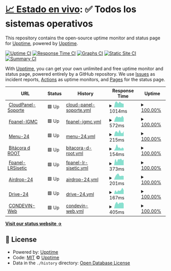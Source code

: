 # [📈 Estado en vivo](https://demo.upptime.js.org): <!--live status--> **✅ Todos los sistemas operativos**

This repository contains the open-source uptime monitor and status page for [Upptime](https://upptime.js.org), powered by [Upptime](https://github.com/upptime/upptime).

[![Uptime CI](https://github.com/terorero/radar/workflows/Uptime%20CI/badge.svg)](https://github.com/terorero/radar/actions?query=workflow%3A%22Uptime+CI%22)
[![Response Time CI](https://github.com/terorero/radar/workflows/Response%20Time%20CI/badge.svg)](https://github.com/terorero/radar/actions?query=workflow%3A%22Response+Time+CI%22)
[![Graphs CI](https://github.com/terorero/radar/workflows/Graphs%20CI/badge.svg)](https://github.com/terorero/radar/actions?query=workflow%3A%22Graphs+CI%22)
[![Static Site CI](https://github.com/terorero/radar/workflows/Static%20Site%20CI/badge.svg)](https://github.com/terorero/radar/actions?query=workflow%3A%22Static+Site+CI%22)
[![Summary CI](https://github.com/terorero/radar/workflows/Summary%20CI/badge.svg)](https://github.com/terorero/radar/actions?query=workflow%3A%22Summary+CI%22)

With [Upptime](https://upptime.js.org), you can get your own unlimited and free uptime monitor and status page, powered entirely by a GitHub repository. We use [Issues](https://github.com/upptime/upptime/issues) as incident reports, [Actions](https://github.com/terorero/radar/actions) as uptime monitors, and [Pages](https://demo.upptime.js.org) for the status page.

<!--start: status pages-->
<!-- This summary is generated by Upptime (https://github.com/upptime/upptime) -->
<!-- Do not edit this manually, your changes will be overwritten -->
<!-- prettier-ignore -->
| URL | Status | History | Response Time | Uptime |
| --- | ------ | ------- | ------------- | ------ |
| <img alt="" src="https://icons.duckduckgo.com/ip3/cpanel.soporte.eu.org.ico" height="13"> [CloudPanel-Soporte](https://cpanel.soporte.eu.org) | 🟩 Up | [cloud-panel-soporte.yml](https://github.com/cloud-bitacora/radar/commits/HEAD/history/cloud-panel-soporte.yml) | <details><summary><img alt="Response time graph" src="./graphs/cloud-panel-soporte/response-time-week.png" height="20"> 1014ms</summary><br><a href="https://radar.root24.eu.org/history/cloud-panel-soporte"><img alt="Response time 1134" src="https://img.shields.io/endpoint?url=https%3A%2F%2Fraw.githubusercontent.com%2Fcloud-bitacora%2Fradar%2FHEAD%2Fapi%2Fcloud-panel-soporte%2Fresponse-time.json"></a><br><a href="https://radar.root24.eu.org/history/cloud-panel-soporte"><img alt="24-hour response time 1259" src="https://img.shields.io/endpoint?url=https%3A%2F%2Fraw.githubusercontent.com%2Fcloud-bitacora%2Fradar%2FHEAD%2Fapi%2Fcloud-panel-soporte%2Fresponse-time-day.json"></a><br><a href="https://radar.root24.eu.org/history/cloud-panel-soporte"><img alt="7-day response time 1014" src="https://img.shields.io/endpoint?url=https%3A%2F%2Fraw.githubusercontent.com%2Fcloud-bitacora%2Fradar%2FHEAD%2Fapi%2Fcloud-panel-soporte%2Fresponse-time-week.json"></a><br><a href="https://radar.root24.eu.org/history/cloud-panel-soporte"><img alt="30-day response time 989" src="https://img.shields.io/endpoint?url=https%3A%2F%2Fraw.githubusercontent.com%2Fcloud-bitacora%2Fradar%2FHEAD%2Fapi%2Fcloud-panel-soporte%2Fresponse-time-month.json"></a><br><a href="https://radar.root24.eu.org/history/cloud-panel-soporte"><img alt="1-year response time 1134" src="https://img.shields.io/endpoint?url=https%3A%2F%2Fraw.githubusercontent.com%2Fcloud-bitacora%2Fradar%2FHEAD%2Fapi%2Fcloud-panel-soporte%2Fresponse-time-year.json"></a></details> | <details><summary><a href="https://radar.root24.eu.org/history/cloud-panel-soporte">100.00%</a></summary><a href="https://radar.root24.eu.org/history/cloud-panel-soporte"><img alt="All-time uptime 100.00%" src="https://img.shields.io/endpoint?url=https%3A%2F%2Fraw.githubusercontent.com%2Fcloud-bitacora%2Fradar%2FHEAD%2Fapi%2Fcloud-panel-soporte%2Fuptime.json"></a><br><a href="https://radar.root24.eu.org/history/cloud-panel-soporte"><img alt="24-hour uptime 100.00%" src="https://img.shields.io/endpoint?url=https%3A%2F%2Fraw.githubusercontent.com%2Fcloud-bitacora%2Fradar%2FHEAD%2Fapi%2Fcloud-panel-soporte%2Fuptime-day.json"></a><br><a href="https://radar.root24.eu.org/history/cloud-panel-soporte"><img alt="7-day uptime 100.00%" src="https://img.shields.io/endpoint?url=https%3A%2F%2Fraw.githubusercontent.com%2Fcloud-bitacora%2Fradar%2FHEAD%2Fapi%2Fcloud-panel-soporte%2Fuptime-week.json"></a><br><a href="https://radar.root24.eu.org/history/cloud-panel-soporte"><img alt="30-day uptime 100.00%" src="https://img.shields.io/endpoint?url=https%3A%2F%2Fraw.githubusercontent.com%2Fcloud-bitacora%2Fradar%2FHEAD%2Fapi%2Fcloud-panel-soporte%2Fuptime-month.json"></a><br><a href="https://radar.root24.eu.org/history/cloud-panel-soporte"><img alt="1-year uptime 100.00%" src="https://img.shields.io/endpoint?url=https%3A%2F%2Fraw.githubusercontent.com%2Fcloud-bitacora%2Fradar%2FHEAD%2Fapi%2Fcloud-panel-soporte%2Fuptime-year.json"></a></details>
| <img alt="" src="https://icons.duckduckgo.com/ip3/larazon.igmc.news.ico" height="13"> [Fpanel-IGMC](https://larazon.igmc.news) | 🟩 Up | [fpanel-igmc.yml](https://github.com/cloud-bitacora/radar/commits/HEAD/history/fpanel-igmc.yml) | <details><summary><img alt="Response time graph" src="./graphs/fpanel-igmc/response-time-week.png" height="20"> 572ms</summary><br><a href="https://radar.root24.eu.org/history/fpanel-igmc"><img alt="Response time 612" src="https://img.shields.io/endpoint?url=https%3A%2F%2Fraw.githubusercontent.com%2Fcloud-bitacora%2Fradar%2FHEAD%2Fapi%2Ffpanel-igmc%2Fresponse-time.json"></a><br><a href="https://radar.root24.eu.org/history/fpanel-igmc"><img alt="24-hour response time 522" src="https://img.shields.io/endpoint?url=https%3A%2F%2Fraw.githubusercontent.com%2Fcloud-bitacora%2Fradar%2FHEAD%2Fapi%2Ffpanel-igmc%2Fresponse-time-day.json"></a><br><a href="https://radar.root24.eu.org/history/fpanel-igmc"><img alt="7-day response time 572" src="https://img.shields.io/endpoint?url=https%3A%2F%2Fraw.githubusercontent.com%2Fcloud-bitacora%2Fradar%2FHEAD%2Fapi%2Ffpanel-igmc%2Fresponse-time-week.json"></a><br><a href="https://radar.root24.eu.org/history/fpanel-igmc"><img alt="30-day response time 670" src="https://img.shields.io/endpoint?url=https%3A%2F%2Fraw.githubusercontent.com%2Fcloud-bitacora%2Fradar%2FHEAD%2Fapi%2Ffpanel-igmc%2Fresponse-time-month.json"></a><br><a href="https://radar.root24.eu.org/history/fpanel-igmc"><img alt="1-year response time 612" src="https://img.shields.io/endpoint?url=https%3A%2F%2Fraw.githubusercontent.com%2Fcloud-bitacora%2Fradar%2FHEAD%2Fapi%2Ffpanel-igmc%2Fresponse-time-year.json"></a></details> | <details><summary><a href="https://radar.root24.eu.org/history/fpanel-igmc">100.00%</a></summary><a href="https://radar.root24.eu.org/history/fpanel-igmc"><img alt="All-time uptime 99.98%" src="https://img.shields.io/endpoint?url=https%3A%2F%2Fraw.githubusercontent.com%2Fcloud-bitacora%2Fradar%2FHEAD%2Fapi%2Ffpanel-igmc%2Fuptime.json"></a><br><a href="https://radar.root24.eu.org/history/fpanel-igmc"><img alt="24-hour uptime 100.00%" src="https://img.shields.io/endpoint?url=https%3A%2F%2Fraw.githubusercontent.com%2Fcloud-bitacora%2Fradar%2FHEAD%2Fapi%2Ffpanel-igmc%2Fuptime-day.json"></a><br><a href="https://radar.root24.eu.org/history/fpanel-igmc"><img alt="7-day uptime 100.00%" src="https://img.shields.io/endpoint?url=https%3A%2F%2Fraw.githubusercontent.com%2Fcloud-bitacora%2Fradar%2FHEAD%2Fapi%2Ffpanel-igmc%2Fuptime-week.json"></a><br><a href="https://radar.root24.eu.org/history/fpanel-igmc"><img alt="30-day uptime 100.00%" src="https://img.shields.io/endpoint?url=https%3A%2F%2Fraw.githubusercontent.com%2Fcloud-bitacora%2Fradar%2FHEAD%2Fapi%2Ffpanel-igmc%2Fuptime-month.json"></a><br><a href="https://radar.root24.eu.org/history/fpanel-igmc"><img alt="1-year uptime 99.98%" src="https://img.shields.io/endpoint?url=https%3A%2F%2Fraw.githubusercontent.com%2Fcloud-bitacora%2Fradar%2FHEAD%2Fapi%2Ffpanel-igmc%2Fuptime-year.json"></a></details>
| <img alt="" src="https://icons.duckduckgo.com/ip3/menu.root24.eu.org.ico" height="13"> [Menu-24](https://menu.root24.eu.org) | 🟩 Up | [menu-24.yml](https://github.com/cloud-bitacora/radar/commits/HEAD/history/menu-24.yml) | <details><summary><img alt="Response time graph" src="./graphs/menu-24/response-time-week.png" height="20"> 215ms</summary><br><a href="https://radar.root24.eu.org/history/menu-24"><img alt="Response time 485" src="https://img.shields.io/endpoint?url=https%3A%2F%2Fraw.githubusercontent.com%2Fcloud-bitacora%2Fradar%2FHEAD%2Fapi%2Fmenu-24%2Fresponse-time.json"></a><br><a href="https://radar.root24.eu.org/history/menu-24"><img alt="24-hour response time 152" src="https://img.shields.io/endpoint?url=https%3A%2F%2Fraw.githubusercontent.com%2Fcloud-bitacora%2Fradar%2FHEAD%2Fapi%2Fmenu-24%2Fresponse-time-day.json"></a><br><a href="https://radar.root24.eu.org/history/menu-24"><img alt="7-day response time 215" src="https://img.shields.io/endpoint?url=https%3A%2F%2Fraw.githubusercontent.com%2Fcloud-bitacora%2Fradar%2FHEAD%2Fapi%2Fmenu-24%2Fresponse-time-week.json"></a><br><a href="https://radar.root24.eu.org/history/menu-24"><img alt="30-day response time 407" src="https://img.shields.io/endpoint?url=https%3A%2F%2Fraw.githubusercontent.com%2Fcloud-bitacora%2Fradar%2FHEAD%2Fapi%2Fmenu-24%2Fresponse-time-month.json"></a><br><a href="https://radar.root24.eu.org/history/menu-24"><img alt="1-year response time 485" src="https://img.shields.io/endpoint?url=https%3A%2F%2Fraw.githubusercontent.com%2Fcloud-bitacora%2Fradar%2FHEAD%2Fapi%2Fmenu-24%2Fresponse-time-year.json"></a></details> | <details><summary><a href="https://radar.root24.eu.org/history/menu-24">100.00%</a></summary><a href="https://radar.root24.eu.org/history/menu-24"><img alt="All-time uptime 99.94%" src="https://img.shields.io/endpoint?url=https%3A%2F%2Fraw.githubusercontent.com%2Fcloud-bitacora%2Fradar%2FHEAD%2Fapi%2Fmenu-24%2Fuptime.json"></a><br><a href="https://radar.root24.eu.org/history/menu-24"><img alt="24-hour uptime 100.00%" src="https://img.shields.io/endpoint?url=https%3A%2F%2Fraw.githubusercontent.com%2Fcloud-bitacora%2Fradar%2FHEAD%2Fapi%2Fmenu-24%2Fuptime-day.json"></a><br><a href="https://radar.root24.eu.org/history/menu-24"><img alt="7-day uptime 100.00%" src="https://img.shields.io/endpoint?url=https%3A%2F%2Fraw.githubusercontent.com%2Fcloud-bitacora%2Fradar%2FHEAD%2Fapi%2Fmenu-24%2Fuptime-week.json"></a><br><a href="https://radar.root24.eu.org/history/menu-24"><img alt="30-day uptime 100.00%" src="https://img.shields.io/endpoint?url=https%3A%2F%2Fraw.githubusercontent.com%2Fcloud-bitacora%2Fradar%2FHEAD%2Fapi%2Fmenu-24%2Fuptime-month.json"></a><br><a href="https://radar.root24.eu.org/history/menu-24"><img alt="1-year uptime 99.94%" src="https://img.shields.io/endpoint?url=https%3A%2F%2Fraw.githubusercontent.com%2Fcloud-bitacora%2Fradar%2FHEAD%2Fapi%2Fmenu-24%2Fuptime-year.json"></a></details>
| <img alt="" src="https://icons.duckduckgo.com/ip3/www.bitacoraroot.com.ico" height="13"> [Bitácora d ROOT](https://www.bitacoraroot.com) | 🟩 Up | [bitacora-d-root.yml](https://github.com/cloud-bitacora/radar/commits/HEAD/history/bitacora-d-root.yml) | <details><summary><img alt="Response time graph" src="./graphs/bitacora-d-root/response-time-week.png" height="20"> 154ms</summary><br><a href="https://radar.root24.eu.org/history/bitacora-d-root"><img alt="Response time 161" src="https://img.shields.io/endpoint?url=https%3A%2F%2Fraw.githubusercontent.com%2Fcloud-bitacora%2Fradar%2FHEAD%2Fapi%2Fbitacora-d-root%2Fresponse-time.json"></a><br><a href="https://radar.root24.eu.org/history/bitacora-d-root"><img alt="24-hour response time 86" src="https://img.shields.io/endpoint?url=https%3A%2F%2Fraw.githubusercontent.com%2Fcloud-bitacora%2Fradar%2FHEAD%2Fapi%2Fbitacora-d-root%2Fresponse-time-day.json"></a><br><a href="https://radar.root24.eu.org/history/bitacora-d-root"><img alt="7-day response time 154" src="https://img.shields.io/endpoint?url=https%3A%2F%2Fraw.githubusercontent.com%2Fcloud-bitacora%2Fradar%2FHEAD%2Fapi%2Fbitacora-d-root%2Fresponse-time-week.json"></a><br><a href="https://radar.root24.eu.org/history/bitacora-d-root"><img alt="30-day response time 160" src="https://img.shields.io/endpoint?url=https%3A%2F%2Fraw.githubusercontent.com%2Fcloud-bitacora%2Fradar%2FHEAD%2Fapi%2Fbitacora-d-root%2Fresponse-time-month.json"></a><br><a href="https://radar.root24.eu.org/history/bitacora-d-root"><img alt="1-year response time 161" src="https://img.shields.io/endpoint?url=https%3A%2F%2Fraw.githubusercontent.com%2Fcloud-bitacora%2Fradar%2FHEAD%2Fapi%2Fbitacora-d-root%2Fresponse-time-year.json"></a></details> | <details><summary><a href="https://radar.root24.eu.org/history/bitacora-d-root">100.00%</a></summary><a href="https://radar.root24.eu.org/history/bitacora-d-root"><img alt="All-time uptime 100.00%" src="https://img.shields.io/endpoint?url=https%3A%2F%2Fraw.githubusercontent.com%2Fcloud-bitacora%2Fradar%2FHEAD%2Fapi%2Fbitacora-d-root%2Fuptime.json"></a><br><a href="https://radar.root24.eu.org/history/bitacora-d-root"><img alt="24-hour uptime 100.00%" src="https://img.shields.io/endpoint?url=https%3A%2F%2Fraw.githubusercontent.com%2Fcloud-bitacora%2Fradar%2FHEAD%2Fapi%2Fbitacora-d-root%2Fuptime-day.json"></a><br><a href="https://radar.root24.eu.org/history/bitacora-d-root"><img alt="7-day uptime 100.00%" src="https://img.shields.io/endpoint?url=https%3A%2F%2Fraw.githubusercontent.com%2Fcloud-bitacora%2Fradar%2FHEAD%2Fapi%2Fbitacora-d-root%2Fuptime-week.json"></a><br><a href="https://radar.root24.eu.org/history/bitacora-d-root"><img alt="30-day uptime 100.00%" src="https://img.shields.io/endpoint?url=https%3A%2F%2Fraw.githubusercontent.com%2Fcloud-bitacora%2Fradar%2FHEAD%2Fapi%2Fbitacora-d-root%2Fuptime-month.json"></a><br><a href="https://radar.root24.eu.org/history/bitacora-d-root"><img alt="1-year uptime 100.00%" src="https://img.shields.io/endpoint?url=https%3A%2F%2Fraw.githubusercontent.com%2Fcloud-bitacora%2Fradar%2FHEAD%2Fapi%2Fbitacora-d-root%2Fuptime-year.json"></a></details>
| <img alt="" src="https://icons.duckduckgo.com/ip3/larazon.sisetic.com.ico" height="13"> [Fpanel-LRSisetic](https://larazon.sisetic.com) | 🟩 Up | [fpanel-lr-sisetic.yml](https://github.com/cloud-bitacora/radar/commits/HEAD/history/fpanel-lr-sisetic.yml) | <details><summary><img alt="Response time graph" src="./graphs/fpanel-lr-sisetic/response-time-week.png" height="20"> 373ms</summary><br><a href="https://radar.root24.eu.org/history/fpanel-lr-sisetic"><img alt="Response time 320" src="https://img.shields.io/endpoint?url=https%3A%2F%2Fraw.githubusercontent.com%2Fcloud-bitacora%2Fradar%2FHEAD%2Fapi%2Ffpanel-lr-sisetic%2Fresponse-time.json"></a><br><a href="https://radar.root24.eu.org/history/fpanel-lr-sisetic"><img alt="24-hour response time 395" src="https://img.shields.io/endpoint?url=https%3A%2F%2Fraw.githubusercontent.com%2Fcloud-bitacora%2Fradar%2FHEAD%2Fapi%2Ffpanel-lr-sisetic%2Fresponse-time-day.json"></a><br><a href="https://radar.root24.eu.org/history/fpanel-lr-sisetic"><img alt="7-day response time 373" src="https://img.shields.io/endpoint?url=https%3A%2F%2Fraw.githubusercontent.com%2Fcloud-bitacora%2Fradar%2FHEAD%2Fapi%2Ffpanel-lr-sisetic%2Fresponse-time-week.json"></a><br><a href="https://radar.root24.eu.org/history/fpanel-lr-sisetic"><img alt="30-day response time 339" src="https://img.shields.io/endpoint?url=https%3A%2F%2Fraw.githubusercontent.com%2Fcloud-bitacora%2Fradar%2FHEAD%2Fapi%2Ffpanel-lr-sisetic%2Fresponse-time-month.json"></a><br><a href="https://radar.root24.eu.org/history/fpanel-lr-sisetic"><img alt="1-year response time 320" src="https://img.shields.io/endpoint?url=https%3A%2F%2Fraw.githubusercontent.com%2Fcloud-bitacora%2Fradar%2FHEAD%2Fapi%2Ffpanel-lr-sisetic%2Fresponse-time-year.json"></a></details> | <details><summary><a href="https://radar.root24.eu.org/history/fpanel-lr-sisetic">100.00%</a></summary><a href="https://radar.root24.eu.org/history/fpanel-lr-sisetic"><img alt="All-time uptime 100.00%" src="https://img.shields.io/endpoint?url=https%3A%2F%2Fraw.githubusercontent.com%2Fcloud-bitacora%2Fradar%2FHEAD%2Fapi%2Ffpanel-lr-sisetic%2Fuptime.json"></a><br><a href="https://radar.root24.eu.org/history/fpanel-lr-sisetic"><img alt="24-hour uptime 100.00%" src="https://img.shields.io/endpoint?url=https%3A%2F%2Fraw.githubusercontent.com%2Fcloud-bitacora%2Fradar%2FHEAD%2Fapi%2Ffpanel-lr-sisetic%2Fuptime-day.json"></a><br><a href="https://radar.root24.eu.org/history/fpanel-lr-sisetic"><img alt="7-day uptime 100.00%" src="https://img.shields.io/endpoint?url=https%3A%2F%2Fraw.githubusercontent.com%2Fcloud-bitacora%2Fradar%2FHEAD%2Fapi%2Ffpanel-lr-sisetic%2Fuptime-week.json"></a><br><a href="https://radar.root24.eu.org/history/fpanel-lr-sisetic"><img alt="30-day uptime 100.00%" src="https://img.shields.io/endpoint?url=https%3A%2F%2Fraw.githubusercontent.com%2Fcloud-bitacora%2Fradar%2FHEAD%2Fapi%2Ffpanel-lr-sisetic%2Fuptime-month.json"></a><br><a href="https://radar.root24.eu.org/history/fpanel-lr-sisetic"><img alt="1-year uptime 100.00%" src="https://img.shields.io/endpoint?url=https%3A%2F%2Fraw.githubusercontent.com%2Fcloud-bitacora%2Fradar%2FHEAD%2Fapi%2Ffpanel-lr-sisetic%2Fuptime-year.json"></a></details>
| <img alt="" src="https://icons.duckduckgo.com/ip3/airdrop.root24.eu.org.ico" height="13"> [Airdrop-24](https://airdrop.root24.eu.org) | 🟩 Up | [airdrop-24.yml](https://github.com/cloud-bitacora/radar/commits/HEAD/history/airdrop-24.yml) | <details><summary><img alt="Response time graph" src="./graphs/airdrop-24/response-time-week.png" height="20"> 201ms</summary><br><a href="https://radar.root24.eu.org/history/airdrop-24"><img alt="Response time 318" src="https://img.shields.io/endpoint?url=https%3A%2F%2Fraw.githubusercontent.com%2Fcloud-bitacora%2Fradar%2FHEAD%2Fapi%2Fairdrop-24%2Fresponse-time.json"></a><br><a href="https://radar.root24.eu.org/history/airdrop-24"><img alt="24-hour response time 207" src="https://img.shields.io/endpoint?url=https%3A%2F%2Fraw.githubusercontent.com%2Fcloud-bitacora%2Fradar%2FHEAD%2Fapi%2Fairdrop-24%2Fresponse-time-day.json"></a><br><a href="https://radar.root24.eu.org/history/airdrop-24"><img alt="7-day response time 201" src="https://img.shields.io/endpoint?url=https%3A%2F%2Fraw.githubusercontent.com%2Fcloud-bitacora%2Fradar%2FHEAD%2Fapi%2Fairdrop-24%2Fresponse-time-week.json"></a><br><a href="https://radar.root24.eu.org/history/airdrop-24"><img alt="30-day response time 232" src="https://img.shields.io/endpoint?url=https%3A%2F%2Fraw.githubusercontent.com%2Fcloud-bitacora%2Fradar%2FHEAD%2Fapi%2Fairdrop-24%2Fresponse-time-month.json"></a><br><a href="https://radar.root24.eu.org/history/airdrop-24"><img alt="1-year response time 318" src="https://img.shields.io/endpoint?url=https%3A%2F%2Fraw.githubusercontent.com%2Fcloud-bitacora%2Fradar%2FHEAD%2Fapi%2Fairdrop-24%2Fresponse-time-year.json"></a></details> | <details><summary><a href="https://radar.root24.eu.org/history/airdrop-24">100.00%</a></summary><a href="https://radar.root24.eu.org/history/airdrop-24"><img alt="All-time uptime 100.00%" src="https://img.shields.io/endpoint?url=https%3A%2F%2Fraw.githubusercontent.com%2Fcloud-bitacora%2Fradar%2FHEAD%2Fapi%2Fairdrop-24%2Fuptime.json"></a><br><a href="https://radar.root24.eu.org/history/airdrop-24"><img alt="24-hour uptime 100.00%" src="https://img.shields.io/endpoint?url=https%3A%2F%2Fraw.githubusercontent.com%2Fcloud-bitacora%2Fradar%2FHEAD%2Fapi%2Fairdrop-24%2Fuptime-day.json"></a><br><a href="https://radar.root24.eu.org/history/airdrop-24"><img alt="7-day uptime 100.00%" src="https://img.shields.io/endpoint?url=https%3A%2F%2Fraw.githubusercontent.com%2Fcloud-bitacora%2Fradar%2FHEAD%2Fapi%2Fairdrop-24%2Fuptime-week.json"></a><br><a href="https://radar.root24.eu.org/history/airdrop-24"><img alt="30-day uptime 100.00%" src="https://img.shields.io/endpoint?url=https%3A%2F%2Fraw.githubusercontent.com%2Fcloud-bitacora%2Fradar%2FHEAD%2Fapi%2Fairdrop-24%2Fuptime-month.json"></a><br><a href="https://radar.root24.eu.org/history/airdrop-24"><img alt="1-year uptime 100.00%" src="https://img.shields.io/endpoint?url=https%3A%2F%2Fraw.githubusercontent.com%2Fcloud-bitacora%2Fradar%2FHEAD%2Fapi%2Fairdrop-24%2Fuptime-year.json"></a></details>
| <img alt="" src="https://icons.duckduckgo.com/ip3/drive.root24.eu.org.ico" height="13"> [Drive-24](https://drive.root24.eu.org/login) | 🟩 Up | [drive-24.yml](https://github.com/cloud-bitacora/radar/commits/HEAD/history/drive-24.yml) | <details><summary><img alt="Response time graph" src="./graphs/drive-24/response-time-week.png" height="20"> 167ms</summary><br><a href="https://radar.root24.eu.org/history/drive-24"><img alt="Response time 412" src="https://img.shields.io/endpoint?url=https%3A%2F%2Fraw.githubusercontent.com%2Fcloud-bitacora%2Fradar%2FHEAD%2Fapi%2Fdrive-24%2Fresponse-time.json"></a><br><a href="https://radar.root24.eu.org/history/drive-24"><img alt="24-hour response time 173" src="https://img.shields.io/endpoint?url=https%3A%2F%2Fraw.githubusercontent.com%2Fcloud-bitacora%2Fradar%2FHEAD%2Fapi%2Fdrive-24%2Fresponse-time-day.json"></a><br><a href="https://radar.root24.eu.org/history/drive-24"><img alt="7-day response time 167" src="https://img.shields.io/endpoint?url=https%3A%2F%2Fraw.githubusercontent.com%2Fcloud-bitacora%2Fradar%2FHEAD%2Fapi%2Fdrive-24%2Fresponse-time-week.json"></a><br><a href="https://radar.root24.eu.org/history/drive-24"><img alt="30-day response time 235" src="https://img.shields.io/endpoint?url=https%3A%2F%2Fraw.githubusercontent.com%2Fcloud-bitacora%2Fradar%2FHEAD%2Fapi%2Fdrive-24%2Fresponse-time-month.json"></a><br><a href="https://radar.root24.eu.org/history/drive-24"><img alt="1-year response time 412" src="https://img.shields.io/endpoint?url=https%3A%2F%2Fraw.githubusercontent.com%2Fcloud-bitacora%2Fradar%2FHEAD%2Fapi%2Fdrive-24%2Fresponse-time-year.json"></a></details> | <details><summary><a href="https://radar.root24.eu.org/history/drive-24">100.00%</a></summary><a href="https://radar.root24.eu.org/history/drive-24"><img alt="All-time uptime 100.00%" src="https://img.shields.io/endpoint?url=https%3A%2F%2Fraw.githubusercontent.com%2Fcloud-bitacora%2Fradar%2FHEAD%2Fapi%2Fdrive-24%2Fuptime.json"></a><br><a href="https://radar.root24.eu.org/history/drive-24"><img alt="24-hour uptime 100.00%" src="https://img.shields.io/endpoint?url=https%3A%2F%2Fraw.githubusercontent.com%2Fcloud-bitacora%2Fradar%2FHEAD%2Fapi%2Fdrive-24%2Fuptime-day.json"></a><br><a href="https://radar.root24.eu.org/history/drive-24"><img alt="7-day uptime 100.00%" src="https://img.shields.io/endpoint?url=https%3A%2F%2Fraw.githubusercontent.com%2Fcloud-bitacora%2Fradar%2FHEAD%2Fapi%2Fdrive-24%2Fuptime-week.json"></a><br><a href="https://radar.root24.eu.org/history/drive-24"><img alt="30-day uptime 100.00%" src="https://img.shields.io/endpoint?url=https%3A%2F%2Fraw.githubusercontent.com%2Fcloud-bitacora%2Fradar%2FHEAD%2Fapi%2Fdrive-24%2Fuptime-month.json"></a><br><a href="https://radar.root24.eu.org/history/drive-24"><img alt="1-year uptime 100.00%" src="https://img.shields.io/endpoint?url=https%3A%2F%2Fraw.githubusercontent.com%2Fcloud-bitacora%2Fradar%2FHEAD%2Fapi%2Fdrive-24%2Fuptime-year.json"></a></details>
| <img alt="" src="https://icons.duckduckgo.com/ip3/www.devinconde.com.ico" height="13"> [CONDEVIN-Web](https://www.devinconde.com) | 🟩 Up | [condevin-web.yml](https://github.com/cloud-bitacora/radar/commits/HEAD/history/condevin-web.yml) | <details><summary><img alt="Response time graph" src="./graphs/condevin-web/response-time-week.png" height="20"> 405ms</summary><br><a href="https://radar.root24.eu.org/history/condevin-web"><img alt="Response time 400" src="https://img.shields.io/endpoint?url=https%3A%2F%2Fraw.githubusercontent.com%2Fcloud-bitacora%2Fradar%2FHEAD%2Fapi%2Fcondevin-web%2Fresponse-time.json"></a><br><a href="https://radar.root24.eu.org/history/condevin-web"><img alt="24-hour response time 340" src="https://img.shields.io/endpoint?url=https%3A%2F%2Fraw.githubusercontent.com%2Fcloud-bitacora%2Fradar%2FHEAD%2Fapi%2Fcondevin-web%2Fresponse-time-day.json"></a><br><a href="https://radar.root24.eu.org/history/condevin-web"><img alt="7-day response time 405" src="https://img.shields.io/endpoint?url=https%3A%2F%2Fraw.githubusercontent.com%2Fcloud-bitacora%2Fradar%2FHEAD%2Fapi%2Fcondevin-web%2Fresponse-time-week.json"></a><br><a href="https://radar.root24.eu.org/history/condevin-web"><img alt="30-day response time 396" src="https://img.shields.io/endpoint?url=https%3A%2F%2Fraw.githubusercontent.com%2Fcloud-bitacora%2Fradar%2FHEAD%2Fapi%2Fcondevin-web%2Fresponse-time-month.json"></a><br><a href="https://radar.root24.eu.org/history/condevin-web"><img alt="1-year response time 400" src="https://img.shields.io/endpoint?url=https%3A%2F%2Fraw.githubusercontent.com%2Fcloud-bitacora%2Fradar%2FHEAD%2Fapi%2Fcondevin-web%2Fresponse-time-year.json"></a></details> | <details><summary><a href="https://radar.root24.eu.org/history/condevin-web">100.00%</a></summary><a href="https://radar.root24.eu.org/history/condevin-web"><img alt="All-time uptime 100.00%" src="https://img.shields.io/endpoint?url=https%3A%2F%2Fraw.githubusercontent.com%2Fcloud-bitacora%2Fradar%2FHEAD%2Fapi%2Fcondevin-web%2Fuptime.json"></a><br><a href="https://radar.root24.eu.org/history/condevin-web"><img alt="24-hour uptime 100.00%" src="https://img.shields.io/endpoint?url=https%3A%2F%2Fraw.githubusercontent.com%2Fcloud-bitacora%2Fradar%2FHEAD%2Fapi%2Fcondevin-web%2Fuptime-day.json"></a><br><a href="https://radar.root24.eu.org/history/condevin-web"><img alt="7-day uptime 100.00%" src="https://img.shields.io/endpoint?url=https%3A%2F%2Fraw.githubusercontent.com%2Fcloud-bitacora%2Fradar%2FHEAD%2Fapi%2Fcondevin-web%2Fuptime-week.json"></a><br><a href="https://radar.root24.eu.org/history/condevin-web"><img alt="30-day uptime 100.00%" src="https://img.shields.io/endpoint?url=https%3A%2F%2Fraw.githubusercontent.com%2Fcloud-bitacora%2Fradar%2FHEAD%2Fapi%2Fcondevin-web%2Fuptime-month.json"></a><br><a href="https://radar.root24.eu.org/history/condevin-web"><img alt="1-year uptime 100.00%" src="https://img.shields.io/endpoint?url=https%3A%2F%2Fraw.githubusercontent.com%2Fcloud-bitacora%2Fradar%2FHEAD%2Fapi%2Fcondevin-web%2Fuptime-year.json"></a></details>

<!--end: status pages-->

[**Visit our status website →**](https://radar.root24.eu.org)

## 📄 License

- Powered by: [Upptime](https://github.com/upptime/upptime)
- Code: [MIT](./LICENSE) © [Upptime](https://upptime.js.org)
- Data in the `./history` directory: [Open Database License](https://opendatacommons.org/licenses/odbl/1-0/)

